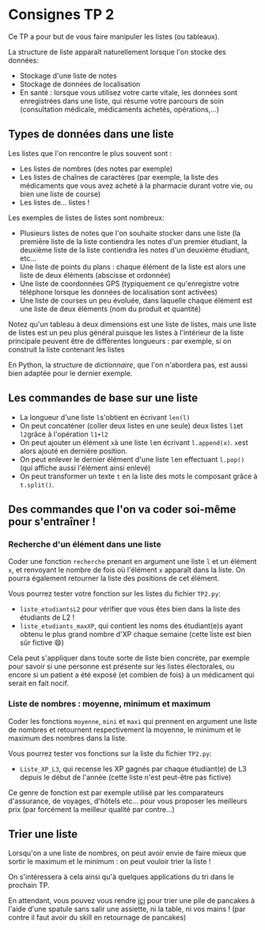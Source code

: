 # Consignes TP 2

Ce TP a pour but de vous faire manipuler les listes (ou tableaux).

La structure de liste apparaît naturellement lorsque l'on stocke des données:

- Stockage d'une liste de notes
- Stockage de données de localisation
- En santé : lorsque vous utilisez votre carte vitale, les données sont enregistrées dans une liste, qui résume votre parcours de soin (consultation médicale, médicaments achetés, opérations,...)

## Types de données dans une liste

Les listes que l'on rencontre le plus souvent sont :
- Les listes de nombres (des notes par exemple)
- Les listes de chaînes de caractères (par exemple, la liste des médicaments que vous avez acheté à la pharmacie durant votre vie, ou bien une liste de course)
- Les listes de... listes !

Les exemples de listes de listes sont nombreux:
- Plusieurs listes de notes que l'on souhaite stocker dans une liste (la première liste de la liste contiendra les notes d'un premier étudiant, la deuxième liste de la liste contiendra les notes d'un deuxième étudiant, etc...
- Une liste de points du plans : chaque élément de la liste est alors une liste de deux éléments (abscisse et ordonnée)
- Une liste de coordonnées GPS (typiquement ce qu'enregistre votre téléphone lorsque les données de localisation sont activées)
- Une liste de courses un peu évoluée, dans laquelle chaque élément est une liste de deux éléments (nom du produit et quantité)

Notez qu'un tableau à deux dimensions est une liste de listes, mais une liste de listes est un peu plus général puisque les listes à l'intérieur de la liste principale peuvent être de différentes longueurs : par exemple, si on construit la liste contenant les listes  

En Python, la structure de *dictionnaire*, que l'on n'abordera pas, est aussi bien adaptée pour le dernier exemple.

## Les commandes de base sur une liste
- La longueur d'une liste `l`s'obtient en écrivant `len(l)`
- On peut concaténer (coller deux listes en une seule) deux listes `l1`et `l2`grâce à l'opération `l1+l2`
- On peut ajouter un élément `x`à une liste `l`en écrivant `l.append(x)`. `x`est alors ajouté en dernière position.
- On peut enlever le dernier élément d'une liste `l`en effectuant `l.pop()` (qui affiche aussi l'élément ainsi enlevé)
- On peut transformer un texte `t` en la liste des mots le composant grâce à `t.split()`.

## Des commandes que l'on va coder soi-même pour s'entraîner !


### Recherche d'un élément dans une liste

Coder une fonction `recherche` prenant en argument une liste `l` et un élément `x`, et renvoyant le nombre de fois où l'élément `x` apparaît dans la liste. On pourra également retourner la liste des positions de cet élément.

Vous pourrez tester votre fonction sur les listes du fichier `TP2.py`:
- `liste_etudiantsL2` pour vérifier que vous êtes bien dans la liste des étudiants de L2 !
- `liste_etudiants_maxXP`, qui contient les noms des étudiant(e)s ayant obtenu le plus grand nombre d'XP chaque semaine (cette liste est bien sûr fictive :smile:)


Cela peut s'appliquer dans toute sorte de liste bien concrète, par exemple pour savoir si une personne est présente sur les listes électorales, ou encore si un patient a été exposé (et combien de fois) à un médicament qui serait en fait nocif.


### Liste de nombres : moyenne, minimum et maximum

Coder les fonctions `moyenne`, `mini` et `maxi` qui prennent en argument une liste de nombres et retournent respectivement la moyenne, le minimum et le maximum des nombres dans la liste.

Vous pourrez tester vos fonctions sur la liste du fichier `TP2.py`:
- `Liste_XP_L3`, qui recense les XP gagnés par chaque étudiant(e) de L3 depuis le début de l'année (cette liste n'est peut-être pas fictive)

Ce genre de fonction est par exemple utilisé par les comparateurs d'assurance, de voyages, d'hôtels etc... pour vous proposer les meilleurs prix (par forcément la meilleur qualité par contre...)


## Trier une liste

Lorsqu'on a une liste de nombres, on peut avoir envie de faire mieux que sortir le maximum et le minimum : on peut vouloir trier la liste !

On s'intéressera à cela ainsi qu'à quelques applications du tri dans le prochain TP.

En attendant, vous pouvez vous rendre [ici](https://plm.telecomnancy.univ-lorraine.fr/#/ui/lessons/sort.pancake/) pour trier une pile de pancakes à l'aide d'une spatule sans salir une assiette, ni la table, ni vos mains ! (par contre il faut avoir du skill en retournage de pancakes)

